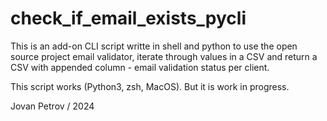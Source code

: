 # check_if_email_exists_pycli
This is an add-on CLI script writte in shell and python to use the open source project email validator, iterate through values in a CSV and return a CSV with appended column - email validation status per client.

This script works (Python3, zsh, MacOS). But it is work in progress.

Jovan Petrov / 2024
